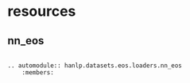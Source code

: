 # resources

## nn_eos

```{eval-rst}

.. automodule:: hanlp.datasets.eos.loaders.nn_eos
    :members:

```